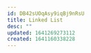 ```yaml
---
id: DB42sUOqAsy9iqBj9nRsU
title: Linked List
desc: ""
updated: 1641269273112
created: 1641160338228
---
```


